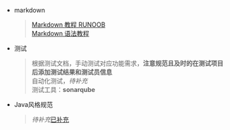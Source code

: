 * markdown
    > [Markdown 教程 RUNOOB](https://www.runoob.com/markdown/md-tutorial.html)<br>
    > [Markdown 语法教程](https://markdown.com.cn/)
    > 
* 测试
    > 根据测试文档，手动测试对应功能需求，**注意规范且及时的在测试项目后添加测试结果和测试员信息**<br>
    > 自动化测试，*待补充*<br>
    > 测试工具：**sonarqube**
    > 
* Java风格规范
    > *待补充*[已补充](https://github.com/mylu314/blog/blob/main/timeline/2021/April/8.md)
